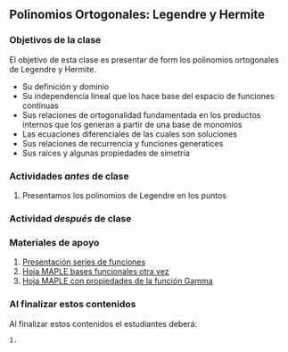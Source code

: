 ## Polinomios Ortogonales: Legendre y Hermite

### Objetivos de la clase
El objetivo de esta clase es presentar de form los polinomios ortogonales de Legendre y Hermite.
 + Su definición y dominio
 + Su independencia lineal que los hace base del espacio de funciones contínuas
 + Sus relaciones de ortogonalidad fundamentada en los productos internos que los generan a partir de una base de monomios
 + Las ecuaciones diferenciales de las cuales son soluciones
 + Sus relaciones de recurrencia y funciones generatices
 + Sus raíces y algunas propiedades de simetría


### Actividades *antes* de clase
 1. Presentamos los polinomios de Legendre en los puntos

### Actividad *después* de clase


### Materiales de apoyo
  1. [Presentación series de funciones](https://github.com/nunezluis/MisCursos/blob/main/MisMateriales/Presentaciones/M2_2_1SerieFunciones.pdf)
  2. [Hoja MAPLE bases funcionales otra vez](https://htmlpreview.github.io/?https://github.com/nunezluis/MisCursos/blob/main/MisMateriales/ProgramasScripts/BasesFuncionales/BasesFuncionales.html)
  3. [Hoja MAPLE con propiedades de la función Gamma](https://htmlpreview.github.io/?https://github.com/nunezluis/MisCursos/blob/main/MisMateriales/ProgramasScripts/FuncionGamma/funcionGamma.html)

### Al finalizar estos contenidos
Al finalizar estos contenidos el estudiantes deberá:

    1.
